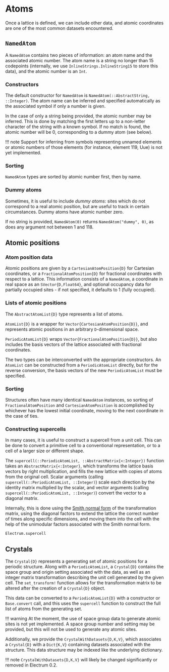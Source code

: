 # Atoms

Once a lattice is defined, we can include other data, and atomic coordinates are one of the most
common datasets encountered.

## `NamedAtom`

A `NamedAtom` contains two pieces of information: an atom name and the associated atomic number.
The atom name is a string no longer than 15 codepoints (internally, we use 
`InlineStrings.InlineString15` to store this data), and the atomic number is an `Int`.

### Constructors

The default constructor for `NamedAtom` is `NamedAtom(::AbstractString, ::Integer)`. The atom name
can be inferred and specified automatically as the associated symbol if only a number is given.

In the case of only a string being provided, the atomic number may be inferred. This is done by
matching the first letters up to a non-letter character of the string with a known symbol. If no
match is found, the atomic number will be 0, corresponding to a dummy atom (see below).

!!! note
    Support for inferring from symbols representing unnamed elements or atomic numbers of those
    elements (for instance, element 119, Uue) is not yet implemented.

### Sorting

`NamedAtom` types are sorted by atomic number first, then by name.

### Dummy atoms

Sometimes, it is useful to include _dummy atoms_: sites which do not correspond to a real atomic
position, but are useful to track in certain circumstances. Dummy atoms have atomic number zero.

If no string is provided, `NamedAtom(0)` returns `NamedAtom("dummy", 0)`, as does any argument not
between 1 and 118.

## Atomic positions

### Atom position data

Atomic positions are given by a `CartesianAtomPosition{D}` for Cartesian coordinates, or a
`FractionalAtomPosition{D}` for fractional coordinates with respect to a lattice. This information
consists of a `NamedAtom`, a coordinate in real space as an `SVector{D,Float64}`, and optional
occupancy data for partially occupied sites - if not specified, it defaults to 1 (fully occupied).

### Lists of atomic positions

The `AbstractAtomList{D}` type represents a list of atoms.

`AtomList{D}` is a wrapper for `Vector{CartesianAtomPosition{D}}`, and represents atomic positions
in an arbitrary `D`-dimensional space.

`PeriodicAtomList{D}` wraps `Vector{FractionalAtomPosition{D}}`, but also includes the basis vectors
of the lattice associated with fractional coordinates.

The two types can be interconverted with the appropriate constructors. An `AtomList` can be
constructed from a `PeriodicAtomList` directly, but for the reverse conversion, the basis vectors of
the new `PeriodicAtomList` must be specified.

### Sorting

Structures often have many identical `NamedAtom` instances, so sorting of `FractionalAtomPosition`
and `CartesianAtomPosition` is accomplished by whichever has the lowest initial coordinate, moving
to the next coordinate in the case of ties.

### Constructing supercells

In many cases, it is useful to construct a supercell from a unit cell. This can be done to convert
a primitive cell to a conventional representation, or to a cell of a larger size or different shape.

The `supercell(::PeriodicAtomList, ::AbstractMatrix{<:Integer})` function takes an
`AbstractMatrix{<:Integer}`, which transforms the lattice basis vectors by right multiplication, and
fills the new lattice with copies of atoms from the original cell. Scalar arguments (calling
`supercell(::PeriodicAtomList, ::Integer)`) scale each direction by the identity matrix multiplied
by the scalar, and vector arguments (calling `supercell(::PeriodicAtomList, ::Integer)`) convert the
vector to a diagonal matrix.

Internally, this is done using the [Smith normal form][1] of the transformation matrix, using the
diagonal factors to extend the lattice the correct number of times along specific dimensions, and
moving them into the cell with the help of the unimodular factors associated with the Smith normal
form.

```@docs canonical=false
Electrum.supercell
```
## Crystals

The `Crystal{D}` represents a generating set of atomic positions for a periodic structure. Along
with a `PeriodicAtomList`, a `Crystal{D}` contains the space group and origin setting associated
with the data, as well as an integer matrix transformation describing the unit cell generated by
the given cell. The `set_transform!` function allows for the transformation matrix to be altered 
after the creation of a `Crystal{D}` object.

This data can be converted to a `PeriodicAtomList{D}` with a constructor or `Base.convert` call, and
this uses the `supercell` function to construct the full list of atoms from the generating set.

!!! warning
    At the moment, the use of space group data to generate atomic sites is not yet implemented.
    A space group number and setting may be provided, but this will not be used to generate any
    atomic sites. 

Additionally, we provide the `CrystalWithDatasets{D,K,V}`, which associates a `Crystal{D}` with a
`Dict{K,V}` containing datasets associated with the structure. This data structure may be indexed
like the underlying dictionary.

!!! note
    `CrystalWithDatasets{D,K,V}` will likely be changed significantly or removed in Electrum 0.2.

[1]: https://en.wikipedia.org/wiki/Smith_normal_form
